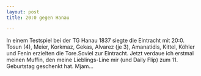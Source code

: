 ```yaml
---
layout: post
title: 20:0 gegen Hanau

---
```


In einem Testspiel bei der TG Hanau 1837 siegte die Eintracht mit 20:0. Tosun (4), Meier, Korkmaz, Gekas, Alvarez (je 3), Amanatidis, Kittel, Köhler und Fenin erzielten die Tore.Soviel zur Eintracht. Jetzt verdaue ich erstmal meinen Muffin, den meine Lieblings-Line mir (und Daily Flip) zum 11. Geburtstag geschenkt hat. Mjam...


